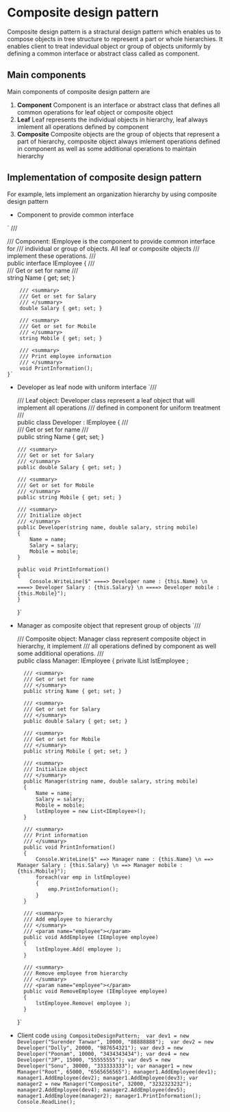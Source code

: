 # Composite design pattern
Composite design pattern is a stractural design pattern which enables us to compose objects in tree structure to represent a part or whole hierarchies. It enables client to treat indevidual object or group of objects uniformly by defining a common interface or abstract class called as component.

## Main components 
Main components of composite design pattern are 
1. **Component** Component is an interface or abstract class that defines all common operations for leaf object or composite object
2. **Leaf** Leaf represents the individual objects in hierarchy, leaf always imlement all operations defined by component
3. **Composite** Composite objects are the group of objects that represent a part of hierarchy, composite object always imlement operations defined in component as well as some additional operations to maintain hierarchy

## Implementation of composite design pattern
For example, lets implement an organization hierarchy by using composite design pattern

- Component to provide common interface
  
`
/// <summary>
    /// Component: IEmployee is the component to provide common interface for
    ///            individual or group of objects. All leaf or composite objects
    ///            implement these operations.
    /// </summary>
    public interface IEmployee
    {
        /// <summary>
        /// Get or set for name
        /// </summary>
        string Name { get; set; }

        /// <summary>
        /// Get or set for Salary
        /// </summary>
        double Salary { get; set; }

        /// <summary>
        /// Get or set for Mobile 
        /// </summary>
        string Mobile { get; set; }

        /// <summary>
        /// Print employee information
        /// </summary>
        void PrintInformation();
    }`
  
-   Developer as leaf node with uniform interface
    `/// <summary>
    /// Leaf object: Developer class represent a leaf object that will implement all operations 
    ///              defined in component for uniform treatment
    /// </summary>
    public class Developer : IEmployee
    {
        /// <summary>
        /// Get or set for name
        /// </summary>
        public string Name { get; set; }

        /// <summary>
        /// Get or set for Salary
        /// </summary>
        public double Salary { get; set; }

        /// <summary>
        /// Get or set for Mobile 
        /// </summary>
        public string Mobile { get; set; }

        /// <summary>
        /// Initialize object 
        /// </summary>
        public Developer(string name, double salary, string mobile)
        {
            Name = name;
            Salary = salary;
            Mobile = mobile;
        }

        public void PrintInformation()
        {
            Console.WriteLine($" ====> Developer name : {this.Name} \n ====> Developer Salary : {this.Salary} \n ====> Developer mobile : {this.Mobile}");
        }
    }`

- Manager as composite object that represent group of objects
  `/// <summary>
    /// Composite object: Manager class represent composite object in hierarchy, it implement 
    ///                   all operations defined by component as well some additional operations.
    /// </summary>
    public class Manager: IEmployee
    {
        private IList<IEmployee> lstEmployee ;

        /// <summary>
        /// Get or set for name
        /// </summary>
        public string Name { get; set; }

        /// <summary>
        /// Get or set for Salary
        /// </summary>
        public double Salary { get; set; }

        /// <summary>
        /// Get or set for Mobile 
        /// </summary>
        public string Mobile { get; set; }

        /// <summary>
        /// Initialize object 
        /// </summary>
        public Manager(string name, double salary, string mobile)
        {
            Name = name;
            Salary = salary;
            Mobile = mobile;
            lstEmployee = new List<IEmployee>();
        }

        /// <summary>
        /// Print information
        /// </summary>
        public void PrintInformation()
        {
            Console.WriteLine($" ==> Manager name : {this.Name} \n ==> Manager Salary : {this.Salary} \n ==> Manager mobile : {this.Mobile}");
            foreach(var emp in lstEmployee)
            {
                emp.PrintInformation();
            }
        }

        /// <summary>
        /// Add employee to hierarchy
        /// </summary>
        /// <param name="employee"></param>
        public void AddEmployee (IEmployee employee)
        {
            lstEmployee.Add( employee );
        }

        /// <summary>
        /// Remove employee from hierarchy
        /// </summary>
        /// <param name="employee"></param>
        public void RemoveEmployee (IEmployee employee) 
        {  
            lstEmployee.Remove( employee ); 
        }
    }`
  
- Client code
  `using CompositeDesignPattern;  var dev1 = new Developer("Surender Tanwar", 10000, "88888888");  var dev2 = new Developer("Dolly", 20000, "987654321");
var dev3 = new Developer("Poonam", 10000, "3434343434");
var dev4 = new Developer("JP", 15000, "55555555");
var dev5 = new Developer("Sonu", 30000, "333333333");
var manager1 = new Manager("Root", 65000, "6565656565");
manager1.AddEmployee(dev1);
manager1.AddEmployee(dev2);
manager1.AddEmployee(dev3);
var manager2 = new Manager("Composite", 32000, "3232323232");
manager2.AddEmployee(dev4);
manager2.AddEmployee(dev5);
manager1.AddEmployee(manager2);
manager1.PrintInformation();
Console.ReadLine();` 
